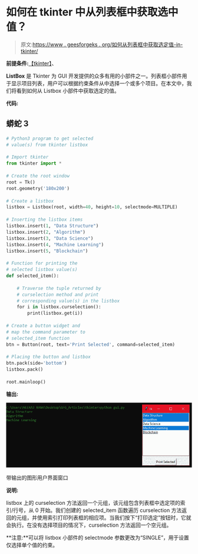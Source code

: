 # 如何在 tkinter 中从列表框中获取选中值？

> 原文:[https://www . geesforgeks . org/如何从列表框中获取选定值-in-tkinter/](https://www.geeksforgeeks.org/how-to-get-selected-value-from-listbox-in-tkinter/)

**前提条件:**[【tkinter】](https://www.geeksforgeeks.org/python-gui-tkinter/)、

**ListBox** 是 Tkinter 为 GUI 开发提供的众多有用的小部件之一。列表框小部件用于显示项目列表，用户可以根据约束条件从中选择一个或多个项目。在本文中，我们将看到如何从 Listbox 小部件中获取选定的值。

**代码:**

## 蟒蛇 3

```py
# Python3 program to get selected
# value(s) from tkinter listbox

# Import tkinter
from tkinter import *

# Create the root window
root = Tk()
root.geometry('180x200')

# Create a listbox
listbox = Listbox(root, width=40, height=10, selectmode=MULTIPLE)

# Inserting the listbox items
listbox.insert(1, "Data Structure")
listbox.insert(2, "Algorithm")
listbox.insert(3, "Data Science")
listbox.insert(4, "Machine Learning")
listbox.insert(5, "Blockchain")

# Function for printing the
# selected listbox value(s)
def selected_item():

    # Traverse the tuple returned by
    # curselection method and print
    # corresponding value(s) in the listbox
    for i in listbox.curselection():
        print(listbox.get(i))

# Create a button widget and
# map the command parameter to
# selected_item function
btn = Button(root, text='Print Selected', command=selected_item)

# Placing the button and listbox
btn.pack(side='bottom')
listbox.pack()

root.mainloop()
```

**输出:**

![](img/8bb659b4d16ccae90b122e448ea23b92.png)

带输出的图形用户界面窗口

**说明:**

listbox 上的 curselection 方法返回一个元组，该元组包含列表框中选定项的索引/行号，从 0 开始。我们创建的 selected_item 函数遍历 curselection 方法返回的元组，并使用索引打印列表框的相应项。当我们按下“打印选定”按钮时，它就会执行。在没有选择项目的情况下，curselection 方法返回一个空元组。

**注意:**可以将 listbox 小部件的 selectmode 参数更改为“SINGLE”，用于设置仅选择单个值的约束。